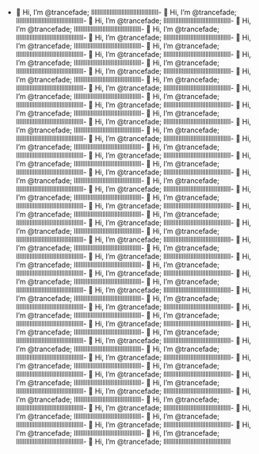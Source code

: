 - 👋 Hi, I’m @trancefade;
llllllllllllllllllllllllllllllllllllllll- 👋 Hi, I’m @trancefade;
llllllllllllllllllllllllllllllllllllllll- 👋 Hi, I’m @trancefade;
llllllllllllllllllllllllllllllllllllllll- 👋 Hi, I’m @trancefade;
llllllllllllllllllllllllllllllllllllllll- 👋 Hi, I’m @trancefade;
llllllllllllllllllllllllllllllllllllllll- 👋 Hi, I’m @trancefade;
llllllllllllllllllllllllllllllllllllllll- 👋 Hi, I’m @trancefade;
llllllllllllllllllllllllllllllllllllllll- 👋 Hi, I’m @trancefade;
llllllllllllllllllllllllllllllllllllllll- 👋 Hi, I’m @trancefade;
llllllllllllllllllllllllllllllllllllllll- 👋 Hi, I’m @trancefade;
llllllllllllllllllllllllllllllllllllllll- 👋 Hi, I’m @trancefade;
llllllllllllllllllllllllllllllllllllllll- 👋 Hi, I’m @trancefade;
llllllllllllllllllllllllllllllllllllllll- 👋 Hi, I’m @trancefade;
llllllllllllllllllllllllllllllllllllllll- 👋 Hi, I’m @trancefade;
llllllllllllllllllllllllllllllllllllllll- 👋 Hi, I’m @trancefade;
llllllllllllllllllllllllllllllllllllllll- 👋 Hi, I’m @trancefade;
llllllllllllllllllllllllllllllllllllllll- 👋 Hi, I’m @trancefade;
llllllllllllllllllllllllllllllllllllllll- 👋 Hi, I’m @trancefade;
llllllllllllllllllllllllllllllllllllllll- 👋 Hi, I’m @trancefade;
llllllllllllllllllllllllllllllllllllllll- 👋 Hi, I’m @trancefade;
llllllllllllllllllllllllllllllllllllllll- 👋 Hi, I’m @trancefade;
llllllllllllllllllllllllllllllllllllllll- 👋 Hi, I’m @trancefade;
llllllllllllllllllllllllllllllllllllllll- 👋 Hi, I’m @trancefade;
llllllllllllllllllllllllllllllllllllllll- 👋 Hi, I’m @trancefade;
llllllllllllllllllllllllllllllllllllllll- 👋 Hi, I’m @trancefade;
llllllllllllllllllllllllllllllllllllllll- 👋 Hi, I’m @trancefade;
llllllllllllllllllllllllllllllllllllllll- 👋 Hi, I’m @trancefade;
llllllllllllllllllllllllllllllllllllllll- 👋 Hi, I’m @trancefade;
llllllllllllllllllllllllllllllllllllllll- 👋 Hi, I’m @trancefade;
llllllllllllllllllllllllllllllllllllllll- 👋 Hi, I’m @trancefade;
llllllllllllllllllllllllllllllllllllllll- 👋 Hi, I’m @trancefade;
llllllllllllllllllllllllllllllllllllllll- 👋 Hi, I’m @trancefade;
llllllllllllllllllllllllllllllllllllllll- 👋 Hi, I’m @trancefade;
llllllllllllllllllllllllllllllllllllllll- 👋 Hi, I’m @trancefade;
llllllllllllllllllllllllllllllllllllllll- 👋 Hi, I’m @trancefade;
llllllllllllllllllllllllllllllllllllllll- 👋 Hi, I’m @trancefade;
llllllllllllllllllllllllllllllllllllllll- 👋 Hi, I’m @trancefade;
llllllllllllllllllllllllllllllllllllllll- 👋 Hi, I’m @trancefade;
llllllllllllllllllllllllllllllllllllllll- 👋 Hi, I’m @trancefade;
llllllllllllllllllllllllllllllllllllllll- 👋 Hi, I’m @trancefade;
llllllllllllllllllllllllllllllllllllllll- 👋 Hi, I’m @trancefade;
llllllllllllllllllllllllllllllllllllllll- 👋 Hi, I’m @trancefade;
llllllllllllllllllllllllllllllllllllllll- 👋 Hi, I’m @trancefade;
llllllllllllllllllllllllllllllllllllllll- 👋 Hi, I’m @trancefade;
llllllllllllllllllllllllllllllllllllllll- 👋 Hi, I’m @trancefade;
llllllllllllllllllllllllllllllllllllllll- 👋 Hi, I’m @trancefade;
llllllllllllllllllllllllllllllllllllllll- 👋 Hi, I’m @trancefade;
llllllllllllllllllllllllllllllllllllllll- 👋 Hi, I’m @trancefade;
llllllllllllllllllllllllllllllllllllllll- 👋 Hi, I’m @trancefade;
llllllllllllllllllllllllllllllllllllllll- 👋 Hi, I’m @trancefade;
llllllllllllllllllllllllllllllllllllllll- 👋 Hi, I’m @trancefade;
llllllllllllllllllllllllllllllllllllllll- 👋 Hi, I’m @trancefade;
llllllllllllllllllllllllllllllllllllllll- 👋 Hi, I’m @trancefade;
llllllllllllllllllllllllllllllllllllllll- 👋 Hi, I’m @trancefade;
llllllllllllllllllllllllllllllllllllllll- 👋 Hi, I’m @trancefade;
llllllllllllllllllllllllllllllllllllllll- 👋 Hi, I’m @trancefade;
llllllllllllllllllllllllllllllllllllllll- 👋 Hi, I’m @trancefade;
llllllllllllllllllllllllllllllllllllllll- 👋 Hi, I’m @trancefade;
llllllllllllllllllllllllllllllllllllllll- 👋 Hi, I’m @trancefade;
llllllllllllllllllllllllllllllllllllllll- 👋 Hi, I’m @trancefade;
llllllllllllllllllllllllllllllllllllllll- 👋 Hi, I’m @trancefade;
llllllllllllllllllllllllllllllllllllllll- 👋 Hi, I’m @trancefade;
llllllllllllllllllllllllllllllllllllllll- 👋 Hi, I’m @trancefade;
llllllllllllllllllllllllllllllllllllllll- 👋 Hi, I’m @trancefade;
llllllllllllllllllllllllllllllllllllllll- 👋 Hi, I’m @trancefade;
llllllllllllllllllllllllllllllllllllllll- 👋 Hi, I’m @trancefade;
llllllllllllllllllllllllllllllllllllllll- 👋 Hi, I’m @trancefade;
llllllllllllllllllllllllllllllllllllllll- 👋 Hi, I’m @trancefade;
llllllllllllllllllllllllllllllllllllllll- 👋 Hi, I’m @trancefade;
llllllllllllllllllllllllllllllllllllllll- 👋 Hi, I’m @trancefade;
llllllllllllllllllllllllllllllllllllllll- 👋 Hi, I’m @trancefade;
llllllllllllllllllllllllllllllllllllllll- 👋 Hi, I’m @trancefade;
llllllllllllllllllllllllllllllllllllllll- 👋 Hi, I’m @trancefade;
llllllllllllllllllllllllllllllllllllllll- 👋 Hi, I’m @trancefade;
llllllllllllllllllllllllllllllllllllllll- 👋 Hi, I’m @trancefade;
llllllllllllllllllllllllllllllllllllllll- 👋 Hi, I’m @trancefade;
llllllllllllllllllllllllllllllllllllllll- 👋 Hi, I’m @trancefade;
llllllllllllllllllllllllllllllllllllllll- 👋 Hi, I’m @trancefade;
llllllllllllllllllllllllllllllllllllllll
